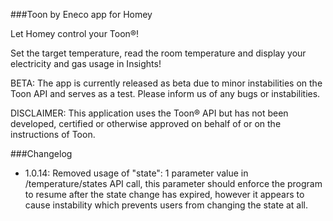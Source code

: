 ###Toon by Eneco app for Homey

Let Homey control your Toon®!

Set the target temperature, read the room temperature and display your electricity and gas usage in Insights!

BETA: The app is currently released as beta due to minor instabilities on the Toon API and serves as a test. Please inform us of any bugs or instabilities.

DISCLAIMER: This application uses the Toon® API but has not been developed, certified or otherwise approved on behalf of or on the instructions of Toon.

###Changelog

- 1.0.14: Removed usage of "state": 1 parameter value in /temperature/states API call, this parameter should enforce the program to resume after the state change has expired, however it appears to cause instability which prevents users from changing the state at all.